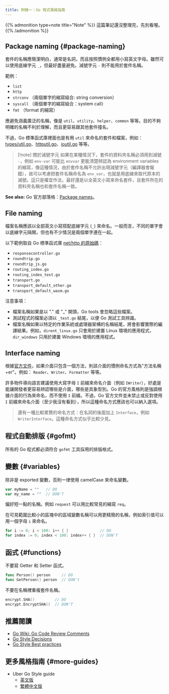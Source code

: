 ```yaml
---
title: 附錄一：Go 程式風格指南
---
```


{{% admonition type=note title="Note" %}}
這篇筆記還沒整理完，先別看喔。
{{% /admonition %}}

## Package naming {#package-naming}

套件的名稱應簡潔明白，通常是名詞，而且按照慣例全都用小寫英文字母。雖然可以使用底線字元 `_`，但最好盡量避免。減號字元 `-` 則不能用於套件名稱。

範例：

- `list`
- `http`
- `strconv` （兩個單字的縮寫組合: string conversion）
- `syscall` （兩個單字的縮寫組合：system call）
- `fmt` （format 的縮寫）

應避免涵義廣泛的名稱，像是 `util`、`utility`、`helper`、`common` 等等。目的不夠明確的名稱不利於理解，而且更容易跟其他套件撞名。

不過，Go 標準函式庫裡面也是有用 `util` 來命名的套件和檔案，例如：[types/util.go](https://github.com/golang/go/blob/master/src/go/types/util.go)、[httputil.go](https://github.com/golang/go/tree/master/src/net/http/httputil)、[ioutil.go](https://github.com/golang/go/blob/master/src/io/ioutil/ioutil.go) 等等。

> [!note] 關於減號字元
> 如果在某種情況下，套件的資料夾名稱必須用到減號 `-`，例如 `env-var` 可能比 `envvar` 更能清楚辨認為 environment variables 的縮寫，像這種情況，由於套件名稱不允許出現減號字元（編譯器會報錯），故可以考慮把套件名稱命名為 `env_var`，也就是用底線來取代原本的減號。這只是權宜作法，最好還是以全英文小寫來命名套件，且套件所在的資料夾名稱也和套件名稱一致。

**See also:** Go 官方部落格：[Package names](https://go.dev/blog/package-names)。

## File naming

檔案名稱應該以全部英文小寫搭配底線字元 (`_`) 來命名。一般而言，不同的單字會以底線字元隔開，但也有不少情況是兩個單字連在一起。

以下範例取自 Go 標準函式庫 [net/http 的原始碼](https://github.com/golang/go/blob/master/src/net/)：

- `responsecontroller.go`
- `roundtrip.go`
- `roundtrip_js.go`
- `routing_index.go`
- `routing_index_test.go`
- `transport.go`
- `transport_default_other.go`
- `transport_default_wasm.go`

注意事項：

- 檔案名稱如果是以 "." 或 "_" 開頭，Go tools 會忽略這些檔案。
- 測試程式的檔案必須以 `_test.go` 結尾，以便 Go 測試工具辨識。
- 檔案名稱如果以特定的作業系統或處理器架構的名稱結尾，將會影響實際的編譯結果。例如，`dirent_linux.go` 只會用於建置 Linux 環境的應用程式，`dir_windows` 只用於建置 Windows 環境的應用程式。

## Interface naming

根據[官方文件](https://go.dev/doc/effective_go#interface-names)，如果介面只包含一個方法，則該介面的慣例命名方式為"方法名稱+er"。例如： `Reader`、`Writer`、`Formatter` 等等。

許多物件導向語言建議使用大寫字母 `I` 前綴來命名介面（例如 `IWriter`），好處是能讓開發者更容易辨認哪些是介面，哪些是具象型別。Go 的官方風格則是強調根據介面的行為來命名，而不使用 `I` 前綴。不過，Go 官方文件並未禁止或反對使用 `I` 前綴來命名介面（至少我沒有看到），所以這種命名方式應該也可以納入選項。

> 還有一種比較累贅的命名方式：在名詞的後面加上 `Interface`，例如 `WriterInterface`。這種命名方式似乎比較少見。

## 程式自動排版 {#gofmt}

所有的 Go 程式都必須符合 `gofmt` 工具採用的排版格式。

## 變數 {#variables}

除非是 exported 變數，否則一律使用 camelCase 來命名變數。

```go
var myName = ""   // DO
var my_name = ""  // DON'T
```

偏好短一點的名稱。例如 `request` 可以用比較常見的縮寫 `req`。

在可見範圍比較小的區塊中的區域變數名稱可以用更精簡的名稱，例如索引值可以用一個字母 `i` 來命名。

```go
for i := 0; i < 100: i++ { }              // DO
for index := 0; index < 100: index++ { }  // DON'T
```

## 函式 {#functions}

不要寫 Getter 和 Setter 函式。

```go
func Person() person     // DO
func GetPerson() person  // DON't
```

不要在名稱裡重複套件名稱。

```go
encrypt.SHA()         // DO
encrypt.EncryptSHA()  // DON'T
```

## 推薦閱讀

- [Go Wiki: Go Code Review Comments](https://go.dev/wiki/CodeReviewComments)
- [Go Style Decisions](https://google.github.io/styleguide/go/decisions)
- [Go Style Best practices](https://google.github.io/styleguide/go/best-practices)

## 更多風格指南 {#more-guides}

- Uber Go Style guide
  - [英文版](https://github.com/uber-go/guide/blob/master/style.md)
  - [繁體中文版](https://github.com/ianchen0119/uber_go_guide_tw)

